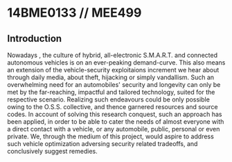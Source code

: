 # 14BME0133 // MEE499

## Introduction

Nowadays , the culture of hybrid, all-electronic S.M.A.R.T. and connected autonomous vehicles is on an ever-peaking demand-curve. This also means an extension of the vehicle-security exploitaions increment we hear about through daily media, about theft, hijacking or simply vandallism. Such an overwhelming need for an automobiles' security and longevity can only be met by the far-reaching, impactful and tailored technology, suited for the respective scenario.
Realizing such endeavours could be only possible owing to the O.S.S. collective, and thence garnered resources and source codes.
In account of solving this research conquest, such an approach has been applied, in order to be able to cater the needs of almost everyone with a direct contact with a vehicle, or any automobile, public, personal or even private.
We, through the medium of this project, would aspire to address such vehicle optimization adversing security related tradeoffs, and conclusively suggest remedies.